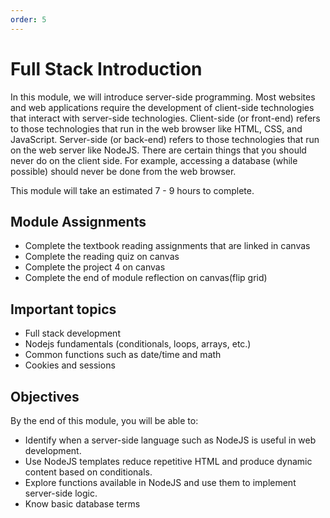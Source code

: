 ```yaml
---
order: 5
---
```


# Full Stack Introduction

In this module, we will introduce server-side programming. Most websites
and web applications require the development of client-side technologies
that interact with server-side technologies. Client-side (or front-end)
refers to those technologies that run in the web browser like HTML, CSS,
and JavaScript. Server-side (or back-end) refers to those technologies
that run on the web server like NodeJS. There are certain things that
you should never do on the client side. For example, accessing a
database (while possible) should never be done from the web browser.

This module will take an estimated 7 - 9 hours to complete.

## Module Assignments

- Complete the textbook reading assignments that are linked in canvas
- Complete the reading quiz on canvas
- Complete the project 4 on canvas
- Complete the end of module reflection on canvas(flip grid)

## Important topics

- Full stack development
- Nodejs fundamentals (conditionals, loops, arrays, etc.)
- Common functions such as date/time and math
- Cookies and sessions

## Objectives

By the end of this module, you will be able to:

- Identify when a server-side language such as NodeJS is useful in web development.
- Use NodeJS templates reduce repetitive HTML and produce dynamic content based on conditionals.
- Explore functions available in NodeJS and use them to implement server-side logic.
- Know basic database terms
